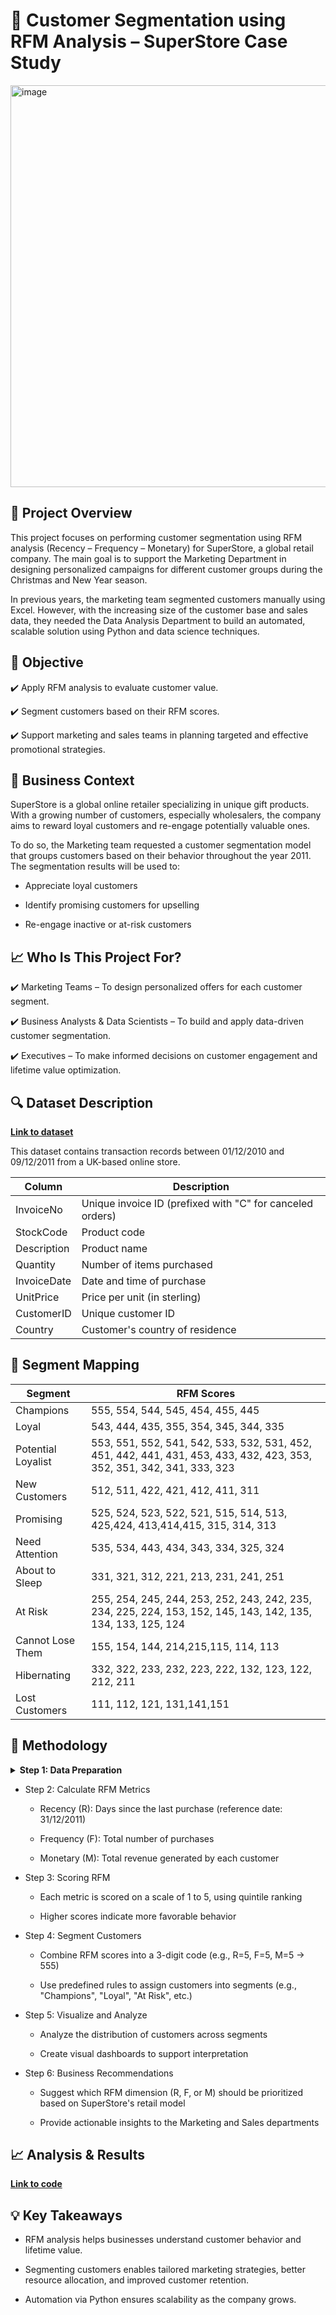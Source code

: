 # 🛒 Customer Segmentation using RFM Analysis – SuperStore Case Study

<img width="1121" height="643" alt="image" src="https://github.com/user-attachments/assets/85915f37-c102-44a0-99e1-fb6c598b5d56" />

## 📌 Project Overview

This project focuses on performing customer segmentation using RFM analysis (Recency – Frequency – Monetary) for SuperStore, a global retail company. The main goal is to support the Marketing Department in designing personalized campaigns for different customer groups during the Christmas and New Year season.

In previous years, the marketing team segmented customers manually using Excel. However, with the increasing size of the customer base and sales data, they needed the Data Analysis Department to build an automated, scalable solution using Python and data science techniques.

## 🎯 Objective

✔️ Apply RFM analysis to evaluate customer value.

✔️ Segment customers based on their RFM scores.

✔️ Support marketing and sales teams in planning targeted and effective promotional strategies.

## 🧠 Business Context

SuperStore is a global online retailer specializing in unique gift products. With a growing number of customers, especially wholesalers, the company aims to reward loyal customers and re-engage potentially valuable ones.

To do so, the Marketing team requested a customer segmentation model that groups customers based on their behavior throughout the year 2011. The segmentation results will be used to:

* Appreciate loyal customers

* Identify promising customers for upselling

* Re-engage inactive or at-risk customers

## 📈 Who Is This Project For?

✔️ Marketing Teams – To design personalized offers for each customer segment.

✔️ Business Analysts & Data Scientists – To build and apply data-driven customer segmentation.

✔️ Executives – To make informed decisions on customer engagement and lifetime value optimization.

## 🔍 Dataset Description

[**Link to dataset**](https://drive.google.com/drive/folders/1-Dhrd-__D244PINUga9lLeXVZHJDO-iK?usp=sharing)

This dataset contains transaction records between 01/12/2010 and 09/12/2011 from a UK-based online store.

| Column      | Description                                               |
| ----------- | --------------------------------------------------------- |
| InvoiceNo   | Unique invoice ID (prefixed with "C" for canceled orders) |
| StockCode   | Product code                                              |
| Description | Product name                                              |
| Quantity    | Number of items purchased                                 |
| InvoiceDate | Date and time of purchase                                 |
| UnitPrice   | Price per unit (in sterling)                              |
| CustomerID  | Unique customer ID                                        |
| Country     | Customer's country of residence                           |

## 🧩 Segment Mapping

| Segment            | RFM Scores |
| ------------------ | ------------------ |
| Champions          | 555, 554, 544, 545, 454, 455, 445 |
| Loyal              | 543, 444, 435, 355, 354, 345, 344, 335 |
| Potential Loyalist | 553, 551, 552, 541, 542, 533, 532, 531, 452, 451, 442, 441, 431, 453, 433, 432, 423, 353, 352, 351, 342, 341, 333, 323 |
| New Customers      | 512, 511, 422, 421, 412, 411, 311 |
| Promising          | 525, 524, 523, 522, 521, 515, 514, 513, 425,424, 413,414,415, 315, 314, 313 |
| Need Attention     | 535, 534, 443, 434, 343, 334, 325, 324 |
| About to Sleep     | 331, 321, 312, 221, 213, 231, 241, 251 |
| At Risk            | 255, 254, 245, 244, 253, 252, 243, 242, 235, 234, 225, 224, 153, 152, 145, 143, 142, 135, 134, 133, 125, 124 |
| Cannot Lose Them   | 155, 154, 144, 214,215,115, 114, 113 |
| Hibernating        | 332, 322, 233, 232, 223, 222, 132, 123, 122, 212, 211 |
| Lost Customers     | 111, 112, 121, 131,141,151 |

## 🔧 Methodology
<details>
<summary> <strong>Step 1: Data Preparation</strong></summary>

- Filter and clean the transaction data

- Remove canceled and null entries

- Group data by customer for analysis

</details>

- Step 2: Calculate RFM Metrics

    - Recency (R): Days since the last purchase (reference date: 31/12/2011)

    - Frequency (F): Total number of purchases

    - Monetary (M): Total revenue generated by each customer

- Step 3: Scoring RFM

    - Each metric is scored on a scale of 1 to 5, using quintile ranking

    - Higher scores indicate more favorable behavior

- Step 4: Segment Customers

    - Combine RFM scores into a 3-digit code (e.g., R=5, F=5, M=5 → 555)

    - Use predefined rules to assign customers into segments (e.g., "Champions", "Loyal", "At Risk", etc.)

- Step 5: Visualize and Analyze

    - Analyze the distribution of customers across segments

    - Create visual dashboards to support interpretation

- Step 6: Business Recommendations

    - Suggest which RFM dimension (R, F, or M) should be prioritized based on SuperStore's retail model

    - Provide actionable insights to the Marketing and Sales departments

## 📈 Analysis & Results

[**Link to code**](https://colab.research.google.com/drive/1XYqTkaKBxrIhCmbzMfv44dSsYL2dLOzh?usp=sharing)













## 💡 Key Takeaways

- RFM analysis helps businesses understand customer behavior and lifetime value.

- Segmenting customers enables tailored marketing strategies, better resource allocation, and improved customer retention.

- Automation via Python ensures scalability as the company grows.


